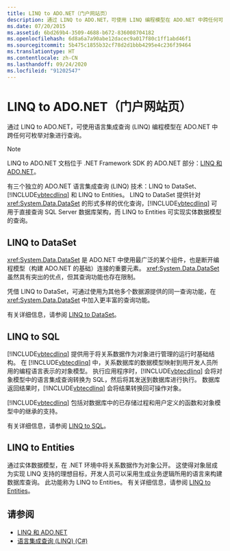 ```yaml
---
title: LINQ to ADO.NET（门户网站页）
description: 通过 LINQ to ADO.NET，可使用 LINQ 编程模型在 ADO.NET 中跨任何可枚举对象进行查询。 了解这三个 ADO.NET LINQ 技术。
ms.date: 07/20/2015
ms.assetid: 6bd269b4-3509-4688-b672-836008704182
ms.openlocfilehash: 6d8a6a7a90abe12dacec9a017f80c1ff1abd46f1
ms.sourcegitcommit: 5b475c1855b32cf78d2d1bbb4295e4c236f39464
ms.translationtype: HT
ms.contentlocale: zh-CN
ms.lasthandoff: 09/24/2020
ms.locfileid: "91202547"
---
```

# <a name="linq-to-adonet-portal-page"></a>LINQ to ADO.NET（门户网站页）

通过 LINQ to ADO.NET，可使用语言集成查询 (LINQ) 编程模型在 ADO.NET 中跨任何可枚举对象进行查询。  
  
> [!NOTE]
> LINQ to ADO.NET 文档位于 .NET Framework SDK 的 ADO.NET 部分：[LINQ 和 ADO.NET](../../../../framework/data/adonet/linq-and-ado-net.md)。  
  
 有三个独立的 ADO.NET 语言集成查询 (LINQ) 技术：LINQ to DataSet、[!INCLUDE[vbtecdlinq](~/includes/vbtecdlinq-md.md)] 和 LINQ to Entities。 LINQ to DataSet 提供针对 <xref:System.Data.DataSet> 的形式多样的优化查询，[!INCLUDE[vbtecdlinq](~/includes/vbtecdlinq-md.md)] 可用于直接查询 SQL Server 数据库架构，而 LINQ to Entities 可实现实体数据模型的查询。  
  
## <a name="linq-to-dataset"></a>LINQ to DataSet  

 <xref:System.Data.DataSet> 是 ADO.NET 中使用最广泛的某个组件，也是断开编程模型（构建 ADO.NET 的基础）连接的重要元素。 <xref:System.Data.DataSet> 虽然具有突出的优点，但其查询功能也存在限制。  
  
 凭借 LINQ to DataSet，可通过使用为其他多个数据源提供的同一查询功能，在 <xref:System.Data.DataSet> 中加入更丰富的查询功能。  
  
 有关详细信息，请参阅 [LINQ to DataSet](../../../../framework/data/adonet/linq-to-dataset.md)。  
  
## <a name="linq-to-sql"></a>LINQ to SQL  

 [!INCLUDE[vbtecdlinq](~/includes/vbtecdlinq-md.md)] 提供用于将关系数据作为对象进行管理的运行时基础结构。 在 [!INCLUDE[vbtecdlinq](~/includes/vbtecdlinq-md.md)] 中，关系数据库的数据模型映射到用开发人员所用的编程语言表示的对象模型。 执行应用程序时，[!INCLUDE[vbtecdlinq](~/includes/vbtecdlinq-md.md)] 会将对象模型中的语言集成查询转换为 SQL，然后将其发送到数据库进行执行。 数据库返回结果时，[!INCLUDE[vbtecdlinq](~/includes/vbtecdlinq-md.md)] 会将结果转换回可操作对象。  
  
 [!INCLUDE[vbtecdlinq](~/includes/vbtecdlinq-md.md)] 包括对数据库中的已存储过程和用户定义的函数和对象模型中的继承的支持。  
  
 有关详细信息，请参阅 [LINQ to SQL](../../../../framework/data/adonet/sql/linq/index.md)。  
  
## <a name="linq-to-entities"></a>LINQ to Entities  

 通过实体数据模型，在 .NET 环境中将关系数据作为对象公开。 这使得对象层成为实现 LINQ 支持的理想目标，开发人员可以采用生成业务逻辑所用的语言来构建数据库查询。 此功能称为 LINQ to Entities。 有关详细信息，请参阅 [LINQ to Entities](../../../../framework/data/adonet/ef/language-reference/linq-to-entities.md)。  
  
## <a name="see-also"></a>请参阅

- [LINQ 和 ADO.NET](../../../../framework/data/adonet/linq-and-ado-net.md)
- [语言集成查询 (LINQ) (C#)](./index.md)

